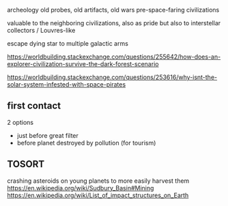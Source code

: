 

archeology
old probes, old artifacts, old wars
pre-space-faring civilizations

valuable to the neighboring civilizations, also as pride
but also to interstellar collectors / Louvres-like


escape dying star to multiple galactic arms


https://worldbuilding.stackexchange.com/questions/255642/how-does-an-explorer-civilization-survive-the-dark-forest-scenario

https://worldbuilding.stackexchange.com/questions/253616/why-isnt-the-solar-system-infested-with-space-pirates

## first contact

2 options
- just before great filter
- before planet destroyed by pollution (for tourism)



## TOSORT

crashing asteroids on young planets to more easily harvest them https://en.wikipedia.org/wiki/Sudbury_Basin#Mining
https://en.wikipedia.org/wiki/List_of_impact_structures_on_Earth
